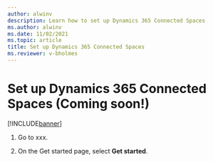 ```yaml
---
author: alwinv
description: Learn how to set up Dynamics 365 Connected Spaces
ms.author: alwinv
ms.date: 11/02/2021
ms.topic: article
title: Set up Dynamics 365 Connected Spaces
ms.reviewer: v-bholmes
---
```


# Set up Dynamics 365 Connected Spaces (Coming soon!)

[!INCLUDE[banner](includes/banner.md)]

1. Go to xxx.

2. On the Get started page, select **Get started**.


